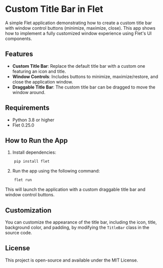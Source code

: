 # Custom Title Bar in Flet

A simple Flet application demonstrating how to create a custom title bar with window control buttons (minimize, maximize, close). This app shows how to implement a fully customized window experience using Flet's UI components.

## Features

- **Custom Title Bar**: Replace the default title bar with a custom one featuring an icon and title.
- **Window Controls**: Includes buttons to minimize, maximize/restore, and close the application window.
- **Draggable Title Bar**: The custom title bar can be dragged to move the window around.

## Requirements

- Python 3.8 or higher
- Flet 0.25.0

## How to Run the App

1. Install dependencies:

```bash
    pip install flet
```

2. Run the app using the following command:

```cmd
    flet run
```

This will launch the application with a custom draggable title bar and window control buttons.

## Customization

You can customize the appearance of the title bar, including the icon, title, background color, and padding, by modifying the `TitleBar` class in the source code.

## License

This project is open-source and available under the MIT License.
